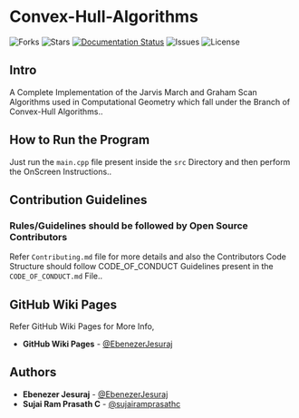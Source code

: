 # Convex-Hull-Algorithms

![Forks](https://img.shields.io/github/forks/Alien-Inc/Convex-Hull-Algorithms)
![Stars](https://img.shields.io/github/stars/Alien-Inc/Convex-Hull-Algorithms)
[![Documentation Status](https://readthedocs.org/projects/convex-hull-algorithms/badge/?version=latest)](https://convex-hull-algorithms.readthedocs.io/en/latest/?badge=latest)
![Issues](https://img.shields.io/github/issues/Alien-Inc/Convex-Hull-Algorithms)
![License](https://img.shields.io/github/license/Alien-Inc/Convex-Hull-Algorithms)

## Intro

A Complete Implementation of the Jarvis March and Graham Scan Algorithms used in Computational Geometry which fall under the Branch of Convex-Hull Algorithms..

## How to Run the Program

Just run the `main.cpp` file present inside the `src` Directory and then perform the OnScreen Instructions..

## Contribution Guidelines

### Rules/Guidelines should be followed by Open Source Contributors

Refer `Contributing.md` file for more details and also the Contributors Code Structure should follow CODE_OF_CONDUCT Guidelines present in the `CODE_OF_CONDUCT.md` File..


## GitHub Wiki Pages

Refer GitHub Wiki Pages for More Info,

* **GitHub Wiki Pages** - [@EbenezerJesuraj](https://github.com/Alpha-Incorporated/Data-Validation-using-Merkle-Trees/wiki)

## Authors

* **Ebenezer Jesuraj** - [@EbenezerJesuraj](https://github.com/EbenezerJesuraj)
* **Sujai Ram Prasath C** - [@sujairamprasathc](https://github.com/sujairamprasathc)
